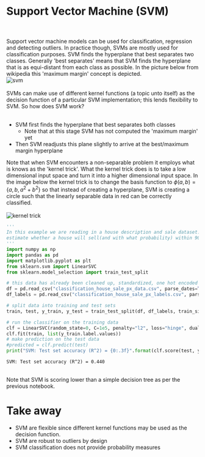 
# Support Vector Machine (SVM)
<br><br>
Support vector machine models can be used for classification, regression and detecting outliers.  In practice though, SVMs are mostly used for classification purposes. SVM finds the hyperplane that best separates two classes. Generally 'best separates' means that SVM finds the hyperplane that is as equi-distant from each class as possible. In the picture below from wikipedia this 'maximum margin' concept is depicted.
<br>
![svm](https://upload.wikimedia.org/wikipedia/commons/thumb/2/2a/Svm_max_sep_hyperplane_with_margin.png/330px-Svm_max_sep_hyperplane_with_margin.png)
<br><br>
SVMs can make use of different kernel functions (a topic unto itself) as the decision function of a particular SVM implementation; this lends flexibility to SVM. So how does SVM work?
<br>
<br>
- SVM first finds the hyperplane that best separates both classes
  - Note that at this stage SVM has not computed the 'maximum margin' yet
- Then SVM readjusts this plane slightly to arrive at the best/maximum margin hyperplane

Note that when SVM encounters a non-separable problem it employs what is knows as the 'kernel trick'. What the kernel trick does is to take a low dimensional input space and turn it into a higher dimensional input space. In the image below the kernel trick is to change the basis function to $\phi(a,b) = \{a, b, a^2+b^2\}$ so that instead of creating a hyperplane, SVM is creating a circle such that the linearly separable data in red can be correctly classified.
<br><br> 
![kernel trick](https://upload.wikimedia.org/wikipedia/commons/thumb/c/cc/Kernel_trick_idea.svg/1260px-Kernel_trick_idea.svg.png)
<br>


```python
'''
In this example we are reading in a house description and sale dataset. For this classification we are going to 
estimate whether a house will sell(and with what probability) within 90 days of being put on the market.
'''
import numpy as np
import pandas as pd
import matplotlib.pyplot as plt
from sklearn.svm import LinearSVC
from sklearn.model_selection import train_test_split

# this data has already been cleaned up, standardized, one hot encoded and vetted
df = pd.read_csv("classification_house_sale_px_data.csv", parse_dates=True, sep=',', header=0)
df_labels = pd.read_csv("classification_house_sale_px_labels.csv", parse_dates=True, sep=',', header=0)

# split data into training and test sets
train, test, y_train, y_test = train_test_split(df, df_labels, train_size=.6, test_size=.4, shuffle=True)

# run the classifier on the training data
clf = LinearSVC(random_state=0, C=1e5, penalty="l2", loss="hinge", dual=True)
clf.fit(train, list(y_train.label.values))
# make prediction on the test data
#predicted = clf.predict(test)
print("SVM: Test set accuracy (R^2) = {0:.3f}".format(clf.score(test, y_test.label.values)))
```

    SVM: Test set accuracy (R^2) = 0.440


<br>
Note that SVM is scoring lower than a simple decision tree as per the previous notebook.
<br>

# Take away
- SVM are flexible since different kernel functions may be used as the decision function.
- SVM are robust to outliers by design
- SVM classification does not provide probability measures 
